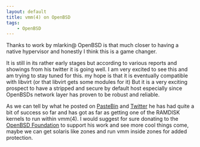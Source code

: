 ```yaml
---
layout: default
title: vmm(4) on OpenBSD
tags: 
    - OpenBSD
---
```


Thanks to work by mlarkin@ OpenBSD is that much closer to having a native hypervisor and honestly I think this is a
game changer.

<!--more-->

It is still in its rather early stages but according to various reports and showings from his
twitter it is going well. I am very excited to see this and am trying to stay tuned for this.
my hope is that it is eventually compatible with libvirt (or that libvirt gets some modules
for it) But it is a very exciting prospect to have a stripped and secure by default host especially
since OpenBSDs network layer has proven to be robust and reliable.

As we can tell by what he posted on
[PasteBin](http://pastebin.com/B6bs3FB4) and [Twitter](https://twitter.com/mlarkin2012/status/640755032875360256) 
he has had quite a bit of success so far and has got as far as getting one of the
RAMDISK kernels to run within vmm(4). I would suggest for sure donating to the
[OpenBSD Foundation](http://www.openbsdfoundation.org/)
to support his work and see more cool things come, maybe we can get solaris like zones and run vmm inside zones
for added protection.
